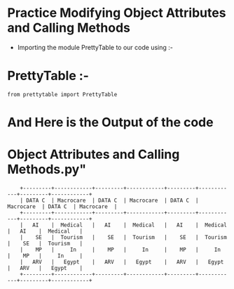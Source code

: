# Practice Modifying Object Attributes and Calling Methods
- Importing the module PrettyTable to our code using :-
# PrettyTable :- 
    from prettytable import PrettyTable


# And Here is the Output of the code


# Object Attributes and Calling Methods.py" 
        +---------+------------+---------+------------+---------+------------+---------+------------+
        | DATA C  | Macrocare  | DATA C  | Macrocare  | DATA C  | Macrocare  | DATA C  | Macrocare  |
        +---------+------------+---------+------------+---------+------------+---------+------------+
        |   AI    |  Medical   |   AI    |  Medical   |   AI    |  Medical   |   AI    |  Medical   |
        |    SE   |  Tourism   |    SE   |  Tourism   |    SE   |  Tourism   |    SE   |  Tourism   |
        |    MP   |     In     |    MP   |     In     |    MP   |     In     |    MP   |     In     |
        |   ARV   |   Egypt    |   ARV   |   Egypt    |   ARV   |   Egypt    |   ARV   |   Egypt    |
        +---------+------------+---------+------------+---------+------------+---------+------------+